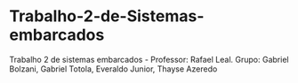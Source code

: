 # Trabalho-2-de-Sistemas-embarcados
Trabalho 2 de sistemas embarcados - Professor: Rafael Leal. Grupo: Gabriel Bolzani, Gabriel Totola, Everaldo Junior, Thayse Azeredo

